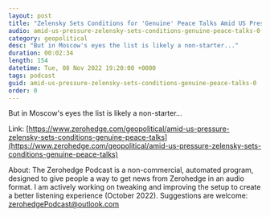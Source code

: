 ```yaml
---
layout: post
title: "Zelensky Sets Conditions for 'Genuine' Peace Talks Amid US Pressure"
audio: amid-us-pressure-zelensky-sets-conditions-genuine-peace-talks-0
category: geopolitical
desc: "But in Moscow's eyes the list is likely a non-starter..."
duration: 00:02:34
length: 154
datetime: Tue, 08 Nov 2022 19:20:00 +0000
tags: podcast
guid: amid-us-pressure-zelensky-sets-conditions-genuine-peace-talks-0
order: 0
---
```

But in Moscow's eyes the list is likely a non-starter...

Link: [https://www.zerohedge.com/geopolitical/amid-us-pressure-zelensky-sets-conditions-genuine-peace-talks](https://www.zerohedge.com/geopolitical/amid-us-pressure-zelensky-sets-conditions-genuine-peace-talks)

About: The Zerohedge Podcast is a non-commercial, automated program, designed to give people a way to get news from Zerohedge in an audio format.  I am actively working on tweaking and improving the setup to create a better listening experience (October 2022).  Suggestions are welcome: [zerohedgePodcast@outlook.com](mailto:zerohedgePodcast@outlook.com)
